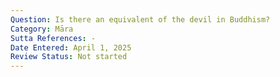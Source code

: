 ```yaml
---
Question: Is there an equivalent of the devil in Buddhism?
Category: Māra
Sutta References: -
Date Entered: April 1, 2025
Review Status: Not started
---
```


